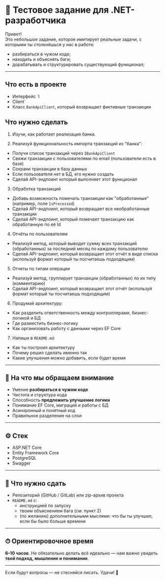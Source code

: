 # 🧪 Тестовое задание для .NET-разработчика

Привет!  
Это небольшое задание, которое имитирует реальные задачи, с которыми ты столкнёшься у нас в работе:

- разбираться в чужом коде;
- находить и объяснять баги;
- дорабатывать и структурировать существующий функционал;

---

## Что есть в проекте

- Интерфейс `I
- Client`
- Класс `BankApiClient`, который возвращает фиктивные транзакции

## Что нужно сделать

1. Изучи, как работает реализация банка.

2. Реализуй функциональность импорта транзакций из "банка":

- Получи список транзакций через `IBankApiClient`
- Свяжи транзакции с пользователями по email (пользователи есть в базе)
- Сохрани транзакции в базу данных
- Если пользователя нет в БД, его нужно создать
- Сделай API-эндпоинт который выполняет этот функционал

3. Обработка транзакций

- Добавь возможность помечать транзакции как "обработанные" (например, поле `IsProcessed`)
- Сделай API-эндпоинт, который возвращает все необработанные транзакции
- Сделай API-эндпоинт, который помечает транзакцию как обработанную по её Id


4. Отчёты по пользователям

- Реализуй метод, который выводит сумму всех транзакций (обработанных) за последний месяц по каждому пользователю
- Сделай API-эндпоинт, который возвращает этот отчёт в виде списка (используй формат который ты посчитаешь подходящим)

5. Отчеты по типам операции

- Реализуй метод, группирует транзакции (обработанных) по их типу (комментарию)
- Сделай API-эндпоинт, который возвращает этот отчёт  (используй формат который ты посчитаешь подходящим)


6. Продумай архитектуру:

- Как разделить ответственность между контроллерами, бизнес-логикой и БД
- Где разместить бизнес-логику
- Как организовать работу с данными через EF Core

7. Напиши в `README.md`:

- Как ты построил архитектуру
- Почему решил сделать именно так
- Какие улучшения можно добавить, если будет время

---

## 🧠 На что мы обращаем внимание

- Умение **разбираться в чужом коде**
- Чистота и структура кода
- Способность **предложить улучшение логики**
- Понимание EF Core, миграций и работы с БД
- Асинхронный и понятный код
- Правильное разделение на слои

---

## ⚙️ Стек

- ASP.NET Core
- Entity Framework Core
- PostgreSQL
- Swagger

---

## 📄 Что нужно сдать

- Репозиторий (GitHub / GitLab) или zip-архив проекта
- `README.md` с:
    - инструкцией по запуску
    - твоим объяснением бага (см. пункт 2)
    - (по желанию) дополнительными мыслями: что бы ты улучшил, если бы было больше времени

---

## ⏱ Ориентировочное время

**6–10 часов**. Не обязательно делать всё идеально — нам важно увидеть **твой подход, мышление и понимание**.

---

Если будут вопросы — не стесняйся писать. Удачи! 💪
